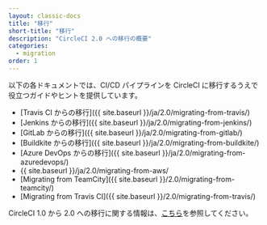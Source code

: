```yaml
---
layout: classic-docs
title: "移行"
short-title: "移行"
description: "CircleCI 2.0 への移行の概要"
categories:
  - migration
order: 1
---
```


以下の各ドキュメントでは、CI/CD パイプラインを CircleCI に移行するうえで役立つガイドやヒントを提供しています。

* [Travis CI からの移行]({{ site.baseurl }}/ja/2.0/migrating-from-travis/)
* [Jenkins からの移行]({{ site.baseurl }}/ja/2.0/migrating-from-jenkins/)
* [GitLab からの移行]({{ site.baseurl }}/ja/2.0/migrating-from-gitlab/)
* [Buildkite からの移行]({{ site.baseurl }}/ja/2.0/migrating-from-buildkite/)
* [Azure DevOps からの移行]({{ site.baseurl }}/ja/2.0/migrating-from-azuredevops/)
* {{ site.baseurl }}/ja/2.0/migrating-from-aws/
* [Migrating from TeamCity]({{ site.baseurl }}/2.0/migrating-from-teamcity/)
* [Migrating from Travis CI]({{ site.baseurl }}/2.0/migrating-from-travis/)

CircleCI 1.0 から 2.0 への移行に関する情報は、[こちら](https://circleci.com/docs/2.0/upgrading/#section=server-administration)を参照してください。

